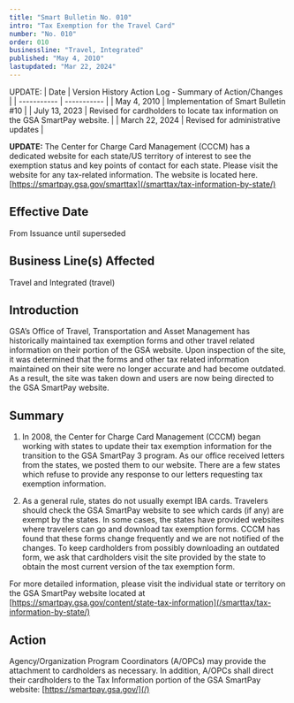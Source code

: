 ```yaml
---
title: "Smart Bulletin No. 010"
intro: "Tax Exemption for the Travel Card"
number: "No. 010"
order: 010
businessline: "Travel, Integrated"
published: "May 4, 2010"
lastupdated: "Mar 22, 2024"
---
```


UPDATE:
| Date | Version History Action Log - Summary of Action/Changes |
| ----------- | ----------- |
| May 4, 2010 | Implementation of Smart Bulletin #10 |
| July 13, 2023 | Revised for cardholders to locate tax information on the GSA SmartPay website. |
| March 22, 2024 | Revised for administrative updates |

**UPDATE:** The Center for Charge Card Management (CCCM) has a dedicated website for each state/US territory of interest to see the exemption status and key points of contact for each state. Please visit the website for any tax-related information. The website is located here. [https://smartpay.gsa.gov/smarttax](/smarttax/tax-information-by-state/)

## Effective Date

From Issuance until superseded


## Business Line(s) Affected

Travel and Integrated (travel) 


## Introduction

GSA’s Office of Travel, Transportation and Asset Management has historically maintained tax exemption forms and other travel related information on their portion of the GSA website. Upon inspection of the site, it was determined that the forms and other tax related information maintained on their site were no longer accurate and had become outdated. As a result, the site was taken down and users are now being directed to the GSA SmartPay website. 


## Summary

1. In 2008, the Center for Charge Card Management (CCCM) began working with states to update their tax exemption information for the transition to the GSA SmartPay 3 program. As our office received letters from the states, we posted them to our website. There are a few states which refuse to provide any response to our letters requesting tax exemption information. 


2. As a general rule, states do not usually exempt IBA cards. Travelers should check the GSA SmartPay website to see which cards (if any) are exempt by the states. In some cases, the states have provided websites where travelers can go and download tax exemption forms. CCCM has found that these forms change frequently and we are not notified of the changes. To keep cardholders from possibly downloading an outdated form, we ask that cardholders visit the site provided by the state to obtain the most current version of the tax exemption form. 

For more detailed information, please visit the individual state or territory on the GSA SmartPay website located at [https://smartpay.gsa.gov/content/state-tax-information](/smarttax/tax-information-by-state/)


## Action

Agency/Organization Program Coordinators (A/OPCs) may provide the attachment to cardholders as necessary. In addition, A/OPCs shall direct their cardholders to the Tax Information portion of the GSA SmartPay website: [https://smartpay.gsa.gov/](/)

